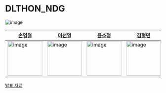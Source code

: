 # DLTHON_NDG
![image](https://github.com/ivvve/DLTHON-NDG/assets/104029654/7fd1f103-9870-484c-9a64-be0a27fe02c6)

| [손영철](https://github.com/ivvve) | [이선열](https://github.com/WriteAnything) | [윤소정](https://github.com/soysoj) | [김형민](https://github.com/Henrykim1111) |
| - | - | - | - |
| <img width="112" alt="image" src="https://github.com/ivvve/DLTHON-NDG/assets/34268173/a4485800-66ab-4675-b45a-faa953a8da60"> | <img width="112" alt="image" src="https://github.com/ivvve/DLTHON-NDG/assets/34268173/1d3188c2-a0de-4984-bcfa-242db5404865"> | <img width="112" alt="image" src="https://github.com/ivvve/DLTHON-NDG/assets/34268173/e8de76b3-07c3-4ff7-b056-f5b008478b58"> | <img width="112" alt="image" src="https://github.com/ivvve/DLTHON-NDG/assets/34268173/a7664e95-607a-4920-ad29-a0693ad09f43"> |

[발표 자료](./resources/NDG_MLTHON_SLIDE.pptx)